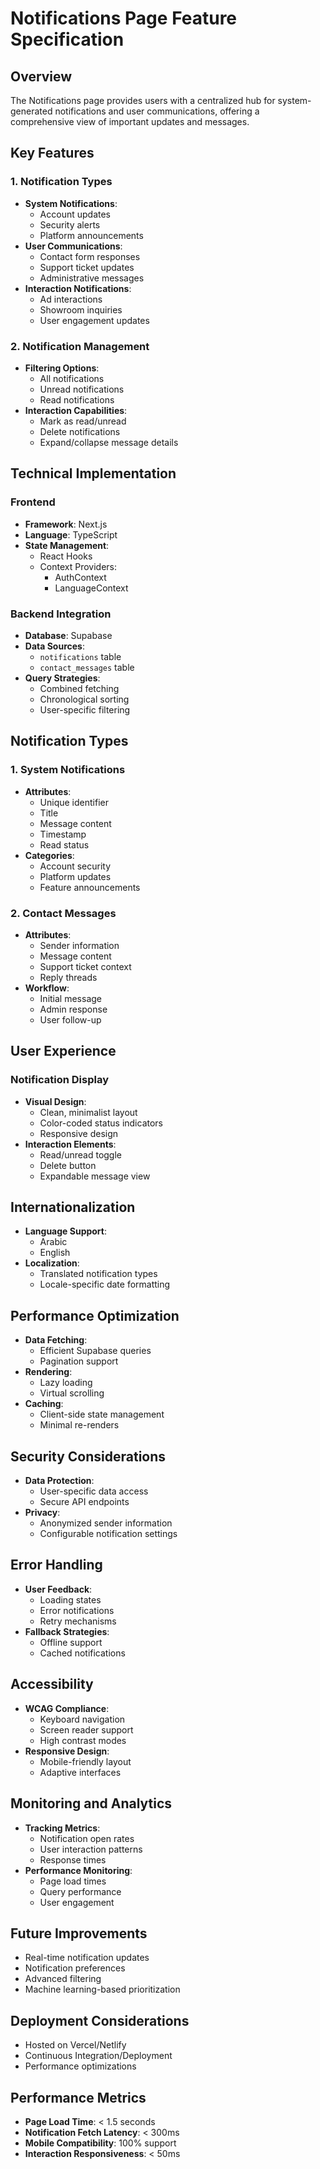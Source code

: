 # Notifications Page Feature Specification

## Overview
The Notifications page provides users with a centralized hub for system-generated notifications and user communications, offering a comprehensive view of important updates and messages.

## Key Features

### 1. Notification Types
- **System Notifications**:
  - Account updates
  - Security alerts
  - Platform announcements
- **User Communications**:
  - Contact form responses
  - Support ticket updates
  - Administrative messages
- **Interaction Notifications**:
  - Ad interactions
  - Showroom inquiries
  - User engagement updates

### 2. Notification Management
- **Filtering Options**:
  - All notifications
  - Unread notifications
  - Read notifications
- **Interaction Capabilities**:
  - Mark as read/unread
  - Delete notifications
  - Expand/collapse message details

## Technical Implementation

### Frontend
- **Framework**: Next.js
- **Language**: TypeScript
- **State Management**:
  - React Hooks
  - Context Providers:
    - AuthContext
    - LanguageContext

### Backend Integration
- **Database**: Supabase
- **Data Sources**:
  - `notifications` table
  - `contact_messages` table
- **Query Strategies**:
  - Combined fetching
  - Chronological sorting
  - User-specific filtering

## Notification Types

### 1. System Notifications
- **Attributes**:
  - Unique identifier
  - Title
  - Message content
  - Timestamp
  - Read status
- **Categories**:
  - Account security
  - Platform updates
  - Feature announcements

### 2. Contact Messages
- **Attributes**:
  - Sender information
  - Message content
  - Support ticket context
  - Reply threads
- **Workflow**:
  - Initial message
  - Admin response
  - User follow-up

## User Experience

### Notification Display
- **Visual Design**:
  - Clean, minimalist layout
  - Color-coded status indicators
  - Responsive design
- **Interaction Elements**:
  - Read/unread toggle
  - Delete button
  - Expandable message view

## Internationalization
- **Language Support**:
  - Arabic
  - English
- **Localization**:
  - Translated notification types
  - Locale-specific date formatting

## Performance Optimization
- **Data Fetching**:
  - Efficient Supabase queries
  - Pagination support
- **Rendering**:
  - Lazy loading
  - Virtual scrolling
- **Caching**:
  - Client-side state management
  - Minimal re-renders

## Security Considerations
- **Data Protection**:
  - User-specific data access
  - Secure API endpoints
- **Privacy**:
  - Anonymized sender information
  - Configurable notification settings

## Error Handling
- **User Feedback**:
  - Loading states
  - Error notifications
  - Retry mechanisms
- **Fallback Strategies**:
  - Offline support
  - Cached notifications

## Accessibility
- **WCAG Compliance**:
  - Keyboard navigation
  - Screen reader support
  - High contrast modes
- **Responsive Design**:
  - Mobile-friendly layout
  - Adaptive interfaces

## Monitoring and Analytics
- **Tracking Metrics**:
  - Notification open rates
  - User interaction patterns
  - Response times
- **Performance Monitoring**:
  - Page load times
  - Query performance
  - User engagement

## Future Improvements
- Real-time notification updates
- Notification preferences
- Advanced filtering
- Machine learning-based prioritization

## Deployment Considerations
- Hosted on Vercel/Netlify
- Continuous Integration/Deployment
- Performance optimizations

## Performance Metrics
- **Page Load Time**: < 1.5 seconds
- **Notification Fetch Latency**: < 300ms
- **Mobile Compatibility**: 100% support
- **Interaction Responsiveness**: < 50ms
